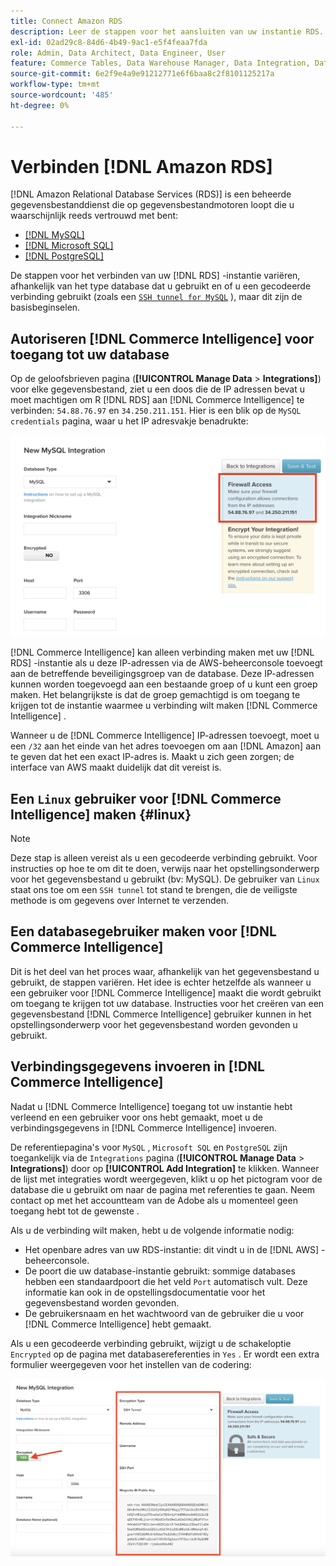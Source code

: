 ```yaml
---
title: Connect Amazon RDS
description: Leer de stappen voor het aansluiten van uw instantie RDS.
exl-id: 02ad29c8-84d6-4b49-9ac1-e5f4feaa7fda
role: Admin, Data Architect, Data Engineer, User
feature: Commerce Tables, Data Warehouse Manager, Data Integration, Data Import/Export
source-git-commit: 6e2f9e4a9e91212771e6f6baa8c2f8101125217a
workflow-type: tm+mt
source-wordcount: '485'
ht-degree: 0%

---
```


# Verbinden [!DNL Amazon RDS]

[!DNL Amazon Relational Database Services (RDS)] is een beheerde gegevensbestanddienst die op gegevensbestandmotoren loopt die u waarschijnlijk reeds vertrouwd met bent:

* [[!DNL MySQL]](../integrations/mysql-via-a-direct-connection.md)
* [[!DNL Microsoft SQL]](../integrations/microsoft-sql-server.md)
* [[!DNL PostgreSQL]](../integrations/postgresql.md)

De stappen voor het verbinden van uw [!DNL RDS] -instantie variëren, afhankelijk van het type database dat u gebruikt en of u een gecodeerde verbinding gebruikt (zoals een [`SSH tunnel for MySQL`](../integrations/mysql-via-ssh-tunnel.md) ), maar dit zijn de basisbeginselen.

## Autoriseren [!DNL Commerce Intelligence] voor toegang tot uw database

Op de geloofsbrieven pagina (**[!UICONTROL Manage Data** > **Integrations]**) voor elke gegevensbestand, ziet u een doos die de IP adressen bevat u moet machtigen om R [!DNL RDS] aan [!DNL Commerce Intelligence] te verbinden: `54.88.76.97` en `34.250.211.151`. Hier is een blik op de `MySQL credentials` pagina, waar u het IP adresvakje benadrukte:

![](../../../assets/RDS_IP.png)

[!DNL Commerce Intelligence] kan alleen verbinding maken met uw [!DNL RDS] -instantie als u deze IP-adressen via de AWS-beheerconsole toevoegt aan de betreffende beveiligingsgroep van de database. Deze IP-adressen kunnen worden toegevoegd aan een bestaande groep of u kunt een groep maken. Het belangrijkste is dat de groep gemachtigd is om toegang te krijgen tot de instantie waarmee u verbinding wilt maken [!DNL Commerce Intelligence] .

Wanneer u de [!DNL Commerce Intelligence] IP-adressen toevoegt, moet u een `/32` aan het einde van het adres toevoegen om aan [!DNL Amazon] aan te geven dat het een exact IP-adres is. Maakt u zich geen zorgen; de interface van AWS maakt duidelijk dat dit vereist is.

## Een `Linux` gebruiker voor [!DNL Commerce Intelligence] maken {#linux}

>[!NOTE]
>
>Deze stap is alleen vereist als u een gecodeerde verbinding gebruikt. Voor instructies op hoe te om dit te doen, verwijs naar het opstellingsonderwerp voor het gegevensbestand u gebruikt (bv: MySQL). De gebruiker van `Linux` staat ons toe om een `SSH tunnel` tot stand te brengen, die de veiligste methode is om gegevens over Internet te verzenden.

## Een databasegebruiker maken voor [!DNL Commerce Intelligence]

Dit is het deel van het proces waar, afhankelijk van het gegevensbestand u gebruikt, de stappen variëren. Het idee is echter hetzelfde als wanneer u een gebruiker voor [!DNL Commerce Intelligence] maakt die wordt gebruikt om toegang te krijgen tot uw database. Instructies voor het creëren van een gegevensbestand [!DNL Commerce Intelligence] gebruiker kunnen in het opstellingsonderwerp voor het gegevensbestand worden gevonden u gebruikt.

## Verbindingsgegevens invoeren in [!DNL Commerce Intelligence]

Nadat u [!DNL Commerce Intelligence] toegang tot uw instantie hebt verleend en een gebruiker voor ons hebt gemaakt, moet u de verbindingsgegevens in [!DNL Commerce Intelligence] invoeren.

De referentiepagina&#39;s voor `MySQL` , `Microsoft SQL` en `PostgreSQL` zijn toegankelijk via de `Integrations` pagina (**[!UICONTROL Manage Data** > **Integrations]**) door op **[!UICONTROL Add Integration]** te klikken. Wanneer de lijst met integraties wordt weergegeven, klikt u op het pictogram voor de database die u gebruikt om naar de pagina met referenties te gaan. Neem contact op met het accountteam van de Adobe als u momenteel geen toegang hebt tot de gewenste .

Als u de verbinding wilt maken, hebt u de volgende informatie nodig:

* Het openbare adres van uw RDS-instantie: dit vindt u in de [!DNL AWS] -beheerconsole.
* De poort die uw database-instantie gebruikt: sommige databases hebben een standaardpoort die het veld `Port` automatisch vult. Deze informatie kan ook in de opstellingsdocumentatie voor het gegevensbestand worden gevonden.
* De gebruikersnaam en het wachtwoord van de gebruiker die u voor [!DNL Commerce Intelligence] hebt gemaakt.

Als u een gecodeerde verbinding gebruikt, wijzigt u de schakeloptie `Encrypted` op de pagina met databasereferenties in `Yes` . Er wordt een extra formulier weergegeven voor het instellen van de codering:

![](../../../assets/sql-integration-encrypted-yes.png)


